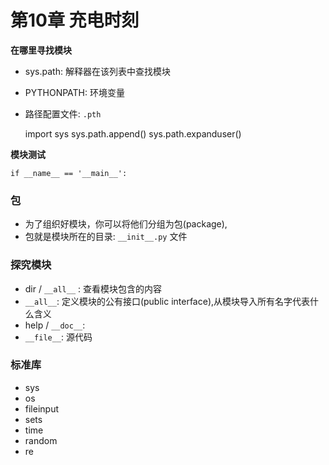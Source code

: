 # 第10章 充电时刻

**在哪里寻找模块**

* sys.path: 解释器在该列表中查找模块
* PYTHONPATH: 环境变量
* 路径配置文件: `.pth`

	import sys
	sys.path.append()
	sys.path.expanduser()
	
	
**模块测试**

	if __name__ == '__main__': 
	
### 包

* 为了组织好模块，你可以将他们分组为包(package), 
* 包就是模块所在的目录: `__init__.py` 文件

### 探究模块

* dir / `__all__` : 查看模块包含的内容
* `__all__`: 定义模块的公有接口(public interface),从模块导入所有名字代表什么含义
* help / `__doc__`:
* `__file__`: 源代码


### 标准库

* sys
* os
* fileinput
* sets
* time
* random
* re
